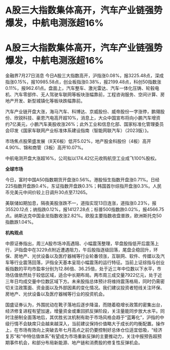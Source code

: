 # A股三大指数集体高开，汽车产业链强势爆发，中航电测涨超16%

# A股三大指数集体高开，汽车产业链强势爆发，中航电测涨超16%

金融界7月27日消息
今日A股三大指数高开，沪指涨0.08%，报3225.48点，深成指涨0.15%，报10985.58点，创业板指涨0.38%，报2199.48点，科创50指数涨0.11%，报962.61点。盘面上，汽车整车、激光雷达、汽车一体化压铸、轮毂电机、汽车零部件、无人驾驶车联网等板块涨幅靠前，工程咨询服务、空间计算、房地产开发、新型城镇化等板块跌幅靠前。

汽车产业链开盘大涨，海马汽车、科博达、京威股份、威帝股份一字涨停，鹏翎股份、欣锐科技、豪恩汽电高开超10%，消息上，大众中国宣布将向小鹏汽车增资约7亿美元，小鹏汽车美股收涨26%；此外工业和信息化部、国家标准化管理委员会印发《国家车联网产业标准体系建设指南（智能网联汽车）（2023版）》。

市场焦点股荣盛发展（8天6板）低开5.02%，地产股金科股份（4板）高开4.90%、锦和商管（3板）高开10.07%。

中航电测开盘大涨超16%，公司拟以174.42亿元收购航空工业成飞100%股权。

**全球市场**

今日，富时中国A50指数期货开盘涨0.56%。港股恒生指数开盘涨0.71%。日经225指数开盘跌0.4%，东证指数开盘跌0.3%；韩国首尔综指开盘涨0.3%。人民币兑美元中间价较上日调升30点至7.1265。

美联储如期加息，隔夜美股涨跌不一，道指实现13日连涨，道指涨0.23%，报35520.12点；纳指跌0.12%，报14127.28点；标普500指数跌0.02%，报4566.75点。纳斯达克中国金龙指数收涨2.82%。欧股主要指数收盘普跌，欧洲斯托克50指数跌1.04%。

**机构观点**

中原证券指出，周三A股市场冲高遇阻、小幅震荡整理，早盘股指低开后震荡上行，沪指盘中在3229点附近遭遇阻力，午后股指逐级回落，尾盘企稳回升，环保、房地产、光伏设备以及医疗器械等行业轮番领涨，互联网、软件、传媒以及汽车等行业震荡回落，沪指全天基本呈现小幅震荡的运行特征。当前上证综指与创业板指数的平均市盈率分别为12.86倍、36.25倍，处于近三年中位数以下水平，市场估值依然处于较低区域，适合中长期布局。两市周三成交量7922亿元，处于近三年日均成交量中位数区域下方。未来股指总体预计将维持震荡格局，同时仍需密切关注政策面、资金面以及外部因素的变化情况。我们建议投资者短线关注环保、房地产、光伏设备以及医疗器械等行业的投资机会。

国盛证券认为，外围扰动在靴子落地后逐步降温，而随着稳增长政策的密集出台，经济修复进程有望加速，增量资金或重回抓反弹阶段，关注量能同步放大水平。同时注册制全面落地后，其优胜劣汰机制有助于市场风格会趋于“蓝筹化”，沪指的中级行情不会缺席只会越来越深入，当前建议保持价值略大于成长的均衡配置。操作上，在市场有效向上突破去年七月高点之前仍要控制好总体仓位适宜低吸，“经济复苏”和“中特估值体系”有望成为市场重新反弹的主要推动力，关注中报预告超预期事件机会，和部分布局新能源、地产链和消费股的修复性反弹机会。

